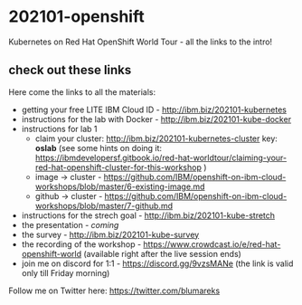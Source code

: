 # 202101-openshift
Kubernetes on Red Hat OpenShift World Tour - all the links to the intro!

## check out these links
Here come the links to all the materials:
- getting your free LITE IBM Cloud ID - http://ibm.biz/202101-kubernetes
- instructions for the lab with Docker  -  http://ibm.biz/202101-kube-docker 
- instructions for lab 1
  - claim your cluster: http://ibm.biz/202101-kubernetes-cluster key: **oslab** (see some hints on doing it: https://ibmdevelopersf.gitbook.io/red-hat-worldtour/claiming-your-red-hat-openshift-cluster-for-this-workshop )
  - image -> cluster - https://github.com/IBM/openshift-on-ibm-cloud-workshops/blob/master/6-existing-image.md
  - github -> cluster - https://github.com/IBM/openshift-on-ibm-cloud-workshops/blob/master/7-github.md
- instructions for the strech goal - http://ibm.biz/202101-kube-stretch 
- the presentation - *coming*
- the survey - http://ibm.biz/202101-kube-survey
- the recording of the workshop - https://www.crowdcast.io/e/red-hat-openshift-world (available right after the live session ends)
- join me on discord for 1:1 - https://discord.gg/9vzsMANe (the link is valid only till Friday morning)

Follow me on Twitter here: https://twitter.com/blumareks
